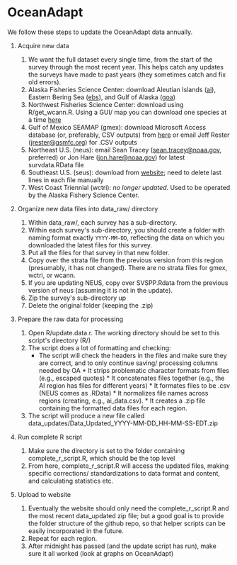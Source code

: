 # OceanAdapt

We follow these steps to update the OceanAdapt data annually.

1. Acquire new data
   1. We want the full dataset every single time, from the start of the survey through the most recent year. This helps catch any updates the surveys have made to past years (they sometimes catch and fix old errors). 
   2. Alaska Fisheries Science Center: download Aleutian Islands ([ai](http://www.afsc.noaa.gov/RACE/groundfish/survey_data/default.htm)), Eastern Bering Sea ([ebs](http://www.afsc.noaa.gov/RACE/groundfish/survey_data/default.htm)), and Gulf of Alaska ([goa](http://www.afsc.noaa.gov/RACE/groundfish/survey_data/default.htm))
   3. Northwest Fisheries Science Center: download using R/get_wcann.R. Using a GUI/ map you can download one species at a time [here](https://www.nwfsc.noaa.gov/data/)
   4. Gulf of Mexico SEAMAP (gmex): download Microsoft Access database (or, preferably, CSV outputs) from [here](http://seamap.gsmfc.org/) or email Jeff Rester (<jrester@gsmfc.org>) for .CSV outputs
   5. Northeast U.S. (neus): email Sean Tracey (<sean.tracey@noaa.gov>, preferred) or Jon Hare (<jon.hare@noaa.gov>) for latest survdata.RData file
   6. Southeast U.S. (seus): download from [website](https://www2.dnr.sc.gov/seamap/Account/LogOn?ReturnUrl=%2fseamap%2fReports); need to delete last lines in each file manually
   7. West Coast Triennial (wctri): *no longer updated*. Used to be operated by the Alaska Fishery Science Center.

2. Organize new data files into data_raw/ directory
   1. Within data_raw/, each survey has a sub-directory. 
   2. Within each survey's sub-directory, you should create a folder with naming format exactly `YYYY-MM-DD`, reflecting the data on which you downloaded the latest files for this survey.
   3. Put all the files for that survey in that new folder.
   4. Copy over the strata file from the previous version from this region (presumably, it has not changed). There are no strata files for gmex, wctri, or wcann.
   5. If you are updating NEUS, copy over SVSPP.Rdata from the previous version of neus (assuming it is not in the update).
   6. Zip the survey's sub-directory up
   7. Delete the original folder (keeping the .zip)

3. Prepare the raw data for processing
   1. Open R/update.data.r. The working directory should be set to this script's directory (R/)
   2. The script does a lot of formatting and checking:
      * The script will check the headers in the files and make sure they are correct, and to only continue saving/ processing columns needed by OA 
			* It strips problematic character formats from files (e.g., escaped quotes)
			* It concatenates files together (e.g., the AI region has files for different years) 
			* It formates files to be .csv (NEUS comes as .RData) 
			* It normalizes file names across regions (creating, e.g., ai_data.csv). 
			* It creates a .zip file containing the formatted data files for each region.
   3. The script will produce a new file called data_updates/Data_Updated_YYYY-MM-DD_HH-MM-SS-EDT.zip
4. Run complete R script
   1. Make sure the directory is set to the folder containing complete_r_script.R, which should be the top level
	 2. From here, complete_r_script.R will access the updated files, making specific corrections/ standardizations to data format and content, and calculating statistics etc.

4. Upload to website
   1. Eventually the website should only need the complete_r_script.R and the most recent data_updated zip file; but a good goal is to provide the folder structure of the github repo, so that helper scripts can be easily incorporated in the future.
   6. Repeat for each region.
   7. After midnight has passed (and the update script has run), make sure it all worked (look at graphs on OceanAdapt)
